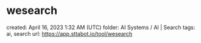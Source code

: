 # wesearch

created: April 16, 2023 1:32 AM (UTC)
folder: AI Systems / AI | Search
tags: ai, search
url: https://app.sttabot.io/tool/wesearch